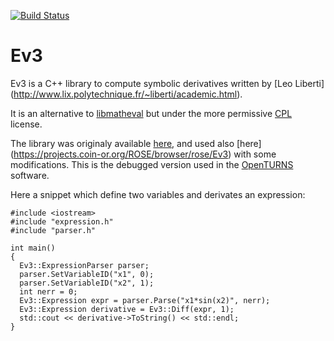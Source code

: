 [![Build Status](https://travis-ci.org/xantares/ev3.svg?branch=master)](https://travis-ci.org/xantares/ev3)

Ev3
===

Ev3 is a C++ library to compute symbolic derivatives written by [Leo Liberti] (http://www.lix.polytechnique.fr/~liberti/academic.html).

It is an alternative to [libmatheval](http://www.gnu.org/software/libmatheval/) but under the more permissive [CPL](http://en.wikipedia.org/wiki/Common_Public_License) license.

The library was originaly available [here](http://www.lix.polytechnique.fr/~liberti/Ev3-1.0.tar.gz), and used also [here] (https://projects.coin-or.org/ROSE/browser/rose/Ev3) with some modifications. This is the debugged version used in the [OpenTURNS](http://www.openturns.org) software.

Here a snippet which define two variables and derivates an expression:
```
#include <iostream>
#include "expression.h"
#include "parser.h"

int main()
{  
  Ev3::ExpressionParser parser;
  parser.SetVariableID("x1", 0);
  parser.SetVariableID("x2", 1);
  int nerr = 0;
  Ev3::Expression expr = parser.Parse("x1*sin(x2)", nerr);
  Ev3::Expression derivative = Ev3::Diff(expr, 1);
  std::cout << derivative->ToString() << std::endl;
}
```

